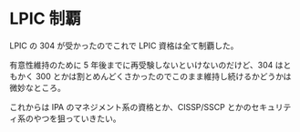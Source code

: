 # LPIC 制覇

LPIC の 304 が受かったのでこれで LPIC 資格は全て制覇した。

有意性維持のために 5 年後までに再受験しないといけないのだけど、304 はともかく 300 とかは割とめんどくさかったのでこのまま維持し続けるかどうかは微妙なところ。

これからは IPA のマネジメント系の資格とか、CISSP/SSCP とかのセキュリティ系のやつを狙っていきたい。
